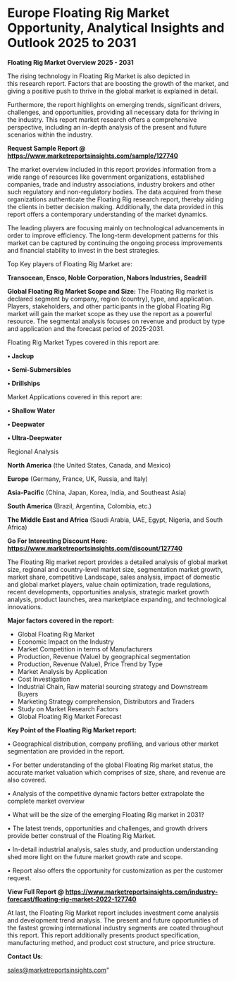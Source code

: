  # Europe Floating Rig Market Opportunity, Analytical Insights and Outlook 2025 to 2031

<Strong> Floating Rig Market Overview 2025 - 2031</strong>

The rising technology in Floating Rig Market is also depicted in this research report. Factors that are boosting the growth of the market, and giving a positive push to thrive in the global market is explained in detail.

Furthermore, the report highlights on emerging trends, significant drivers, challenges, and opportunities, providing all necessary data for thriving in the industry. This report market research offers a comprehensive perspective, including an in-depth analysis of the present and future scenarios within the industry.

<strong>Request Sample Report @ <a href=https://www.marketreportsinsights.com/sample/127740>https://www.marketreportsinsights.com/sample/127740</a></strong>

The market overview included in this report provides information from a wide range of resources like government organizations, established companies, trade and industry associations, industry brokers and other such regulatory and non-regulatory bodies. The data acquired from these organizations authenticate the Floating Rig research report, thereby aiding the clients in better decision making. Additionally, the data provided in this report offers a contemporary understanding of the market dynamics.

The leading players are focusing mainly on technological advancements in order to improve efficiency. The long-term development patterns for this market can be captured by continuing the ongoing process improvements and financial stability to invest in the best strategies.

Top Key players of Floating Rig Market are:

<strong>Transocean, Ensco, Noble Corporation, Nabors Industries, Seadrill</strong>

<strong><b>Global Floating Rig Market Scope and Size:</b></strong>
The Floating Rig market is declared segment by company, region (country), type, and application. Players, stakeholders, and other participants in the global Floating Rig market will gain the market scope as they use the report as a powerful resource. The segmental analysis focuses on revenue and product by type and application and the forecast period of 2025-2031.

Floating Rig Market Types covered in this report are:

<strong>• Jackup

• Semi-Submersibles

• Drillships</strong>

Market Applications covered in this report are:

<strong>• Shallow Water

• Deepwater

• Ultra-Deepwater</strong> 

Regional Analysis

<strong>North America</strong> (the United States, Canada, and Mexico)

<strong>Europe</strong> (Germany, France, UK, Russia, and Italy)

<strong>Asia-Pacific</strong> (China, Japan, Korea, India, and Southeast Asia)

<strong>South America</strong> (Brazil, Argentina, Colombia, etc.)

<strong>The Middle East and Africa</strong> (Saudi Arabia, UAE, Egypt, Nigeria, and South Africa)

<strong>Go For Interesting Discount Here: <a href=https://www.marketreportsinsights.com/discount/127740>https://www.marketreportsinsights.com/discount/127740</a></strong>

The Floating Rig market report provides a detailed analysis of global market size, regional and country-level market size, segmentation market growth, market share, competitive Landscape, sales analysis, impact of domestic and global market players, value chain optimization, trade regulations, recent developments, opportunities analysis, strategic market growth analysis, product launches, area marketplace expanding, and technological innovations.

<strong><b>Major factors covered in the report:</b></strong>
<ul>
  <li>Global Floating Rig Market </li>
  <li>Economic Impact on the Industry</li>
  <li>Market Competition in terms of Manufacturers</li>
  <li>Production, Revenue (Value) by geographical segmentation</li>
  <li>Production, Revenue (Value), Price Trend by Type</li>
  <li>Market Analysis by Application</li>
  <li>Cost Investigation</li>
  <li>Industrial Chain, Raw material sourcing strategy and Downstream Buyers</li>
  <li>Marketing Strategy comprehension, Distributors and Traders</li>
  <li>Study on Market Research Factors</li>
  <li>Global Floating Rig Market Forecast</li>
</ul>

<strong><b>Key Point of the Floating Rig Market report:</b></strong>

• Geographical distribution, company profiling, and various other market segmentation are provided in the report.

• For better understanding of the global Floating Rig market status, the accurate market valuation which comprises of size, share, and revenue are also covered.

• Analysis of the competitive dynamic factors better extrapolate the complete market overview

• What will be the size of the emerging Floating Rig market in 2031?

• The latest trends, opportunities and challenges, and growth drivers provide better construal of the Floating Rig Market.

• In-detail industrial analysis, sales study, and production understanding shed more light on the future market growth rate and scope.

• Report also offers the opportunity for customization as per the customer request.

<strong><b>View Full Report @ <a href=https://www.marketreportsinsights.com/industry-forecast/floating-rig-market-2022-127740>https://www.marketreportsinsights.com/industry-forecast/floating-rig-market-2022-127740</a></b></strong>


At last, the Floating Rig Market report includes investment come analysis and development trend analysis. The present and future opportunities of the fastest growing international industry segments are coated throughout this report. This report additionally presents product specification, manufacturing method, and product cost structure, and price structure.

<strong>Contact Us:</strong>

sales@marketreportsinsights.com"
